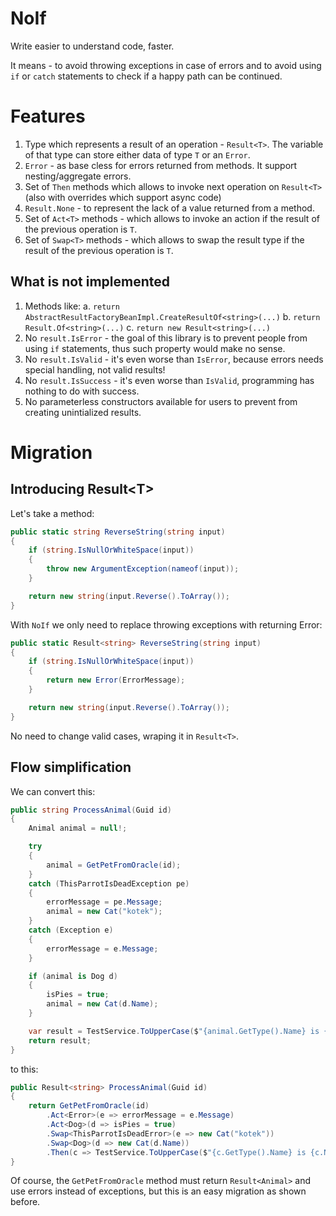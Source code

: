 # NoIf

Write easier to understand code, faster.

It means - to avoid throwing exceptions in case of errors and to avoid using `if` or `catch` statements to check 
if a happy path can be continued.

# Features

1. Type which represents a result of an operation - `Result<T>`. The variable of that type can store either data of type `T` or an `Error`.
1. `Error` - as base cless for errors returned from methods. It support nesting/aggregate errors.
1. Set of `Then` methods which allows to invoke next operation on `Result<T>` (also with overrides which support async code)
1. `Result.None` - to represent the lack of a value returned from a method.
1. Set of `Act<T>` methods - which allows to invoke an action if the result of the previous operation is `T`.
1. Set of `Swap<T>` methods - which allows to swap the result type if the result of the previous operation is `T`.

## What is not implemented

1. Methods like:
    a. `return AbstractResultFactoryBeanImpl.CreateResultOf<string>(...)` 
    b. `return Result.Of<string>(...)` 
    c. `return new Result<string>(...)`
1. No `result.IsError` - the goal of this library is to prevent people from using `if` statements, thus such property would make no sense.
1. No `result.IsValid` - it's even worse than `IsError`, because errors needs special handling, not valid results!
1. No `result.IsSuccess` - it's even worse than `IsValid`, programming has nothing to do with success.
1. No parameterless constructors available for users to prevent from creating unintialized results.

# Migration

## Introducing Result\<T>

Let's take a method:

```csharp
public static string ReverseString(string input)
{
	if (string.IsNullOrWhiteSpace(input))
	{
		throw new ArgumentException(nameof(input));
	}

	return new string(input.Reverse().ToArray());
}
```

With `NoIf` we only need to replace throwing exceptions with returning Error:

```csharp
public static Result<string> ReverseString(string input)
{
	if (string.IsNullOrWhiteSpace(input))
	{
		return new Error(ErrorMessage);
	}

	return new string(input.Reverse().ToArray());
}
```

No need to change valid cases, wraping it in `Result<T>`.

## Flow simplification

We can convert this:

```csharp
public string ProcessAnimal(Guid id)
{
    Animal animal = null!;

    try
    {
	    animal = GetPetFromOracle(id);
    }
    catch (ThisParrotIsDeadException pe)
    {
	    errorMessage = pe.Message;
	    animal = new Cat("kotek");
    }
    catch (Exception e)
    {
	    errorMessage = e.Message;
    }

    if (animal is Dog d)
    {
	    isPies = true;
	    animal = new Cat(d.Name);
    }

    var result = TestService.ToUpperCase($"{animal.GetType().Name} is {animal.Name}");
	return result;
}
```

to this:

```csharp
public Result<string> ProcessAnimal(Guid id)
{
	return GetPetFromOracle(id)
		.Act<Error>(e => errorMessage = e.Message)
		.Act<Dog>(d => isPies = true)
		.Swap<ThisParrotIsDeadError>(e => new Cat("kotek"))
		.Swap<Dog>(d => new Cat(d.Name))
		.Then(c => TestService.ToUpperCase($"{c.GetType().Name} is {c.Name}"));
}
```

Of course, the `GetPetFromOracle` method must return `Result<Animal>` and use errors instead of exceptions, but this is an easy migration as shown before.